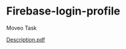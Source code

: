 # Firebase-login-profile
Moveo Task

[Description.pdf](https://github.com/noamshneor/Firebase-login-profile/files/7324648/Description.pdf)
